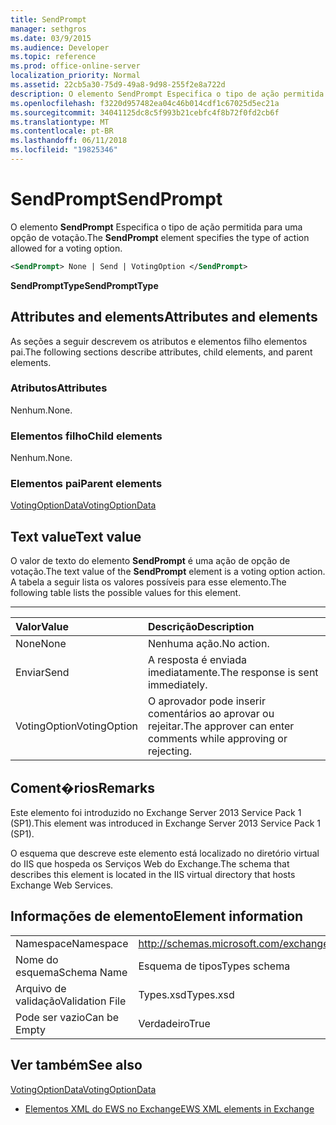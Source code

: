 ```yaml
---
title: SendPrompt
manager: sethgros
ms.date: 03/9/2015
ms.audience: Developer
ms.topic: reference
ms.prod: office-online-server
localization_priority: Normal
ms.assetid: 22cb5a30-75d9-49a8-9d98-255f2e8a722d
description: O elemento SendPrompt Especifica o tipo de ação permitida para uma opção de votação.
ms.openlocfilehash: f3220d957482ea04c46b014cdf1c67025d5ec21a
ms.sourcegitcommit: 34041125dc8c5f993b21cebfc4f8b72f0fd2cb6f
ms.translationtype: MT
ms.contentlocale: pt-BR
ms.lasthandoff: 06/11/2018
ms.locfileid: "19825346"
---
```

# <a name="sendprompt"></a><span data-ttu-id="3f3ab-103">SendPrompt</span><span class="sxs-lookup"><span data-stu-id="3f3ab-103">SendPrompt</span></span>

<span data-ttu-id="3f3ab-104">O elemento **SendPrompt** Especifica o tipo de ação permitida para uma opção de votação.</span><span class="sxs-lookup"><span data-stu-id="3f3ab-104">The **SendPrompt** element specifies the type of action allowed for a voting option.</span></span> 
  
```XML
<SendPrompt> None | Send | VotingOption </SendPrompt>
```

 <span data-ttu-id="3f3ab-105">**SendPromptType**</span><span class="sxs-lookup"><span data-stu-id="3f3ab-105">**SendPromptType**</span></span>
## <a name="attributes-and-elements"></a><span data-ttu-id="3f3ab-106">Attributes and elements</span><span class="sxs-lookup"><span data-stu-id="3f3ab-106">Attributes and elements</span></span>

<span data-ttu-id="3f3ab-107">As seções a seguir descrevem os atributos e elementos filho elementos pai.</span><span class="sxs-lookup"><span data-stu-id="3f3ab-107">The following sections describe attributes, child elements, and parent elements.</span></span>
  
### <a name="attributes"></a><span data-ttu-id="3f3ab-108">Atributos</span><span class="sxs-lookup"><span data-stu-id="3f3ab-108">Attributes</span></span>

<span data-ttu-id="3f3ab-109">Nenhum.</span><span class="sxs-lookup"><span data-stu-id="3f3ab-109">None.</span></span>
  
### <a name="child-elements"></a><span data-ttu-id="3f3ab-110">Elementos filho</span><span class="sxs-lookup"><span data-stu-id="3f3ab-110">Child elements</span></span>

<span data-ttu-id="3f3ab-111">Nenhum.</span><span class="sxs-lookup"><span data-stu-id="3f3ab-111">None.</span></span>
  
### <a name="parent-elements"></a><span data-ttu-id="3f3ab-112">Elementos pai</span><span class="sxs-lookup"><span data-stu-id="3f3ab-112">Parent elements</span></span>

[<span data-ttu-id="3f3ab-113">VotingOptionData</span><span class="sxs-lookup"><span data-stu-id="3f3ab-113">VotingOptionData</span></span>](votingoptiondata.md)
  
## <a name="text-value"></a><span data-ttu-id="3f3ab-114">Text value</span><span class="sxs-lookup"><span data-stu-id="3f3ab-114">Text value</span></span>

<span data-ttu-id="3f3ab-115">O valor de texto do elemento **SendPrompt** é uma ação de opção de votação.</span><span class="sxs-lookup"><span data-stu-id="3f3ab-115">The text value of the **SendPrompt** element is a voting option action.</span></span> <span data-ttu-id="3f3ab-116">A tabela a seguir lista os valores possíveis para esse elemento.</span><span class="sxs-lookup"><span data-stu-id="3f3ab-116">The following table lists the possible values for this element.</span></span> 
  
****

|<span data-ttu-id="3f3ab-117">**Valor**</span><span class="sxs-lookup"><span data-stu-id="3f3ab-117">**Value**</span></span>|<span data-ttu-id="3f3ab-118">**Descrição**</span><span class="sxs-lookup"><span data-stu-id="3f3ab-118">**Description**</span></span>|
|:-----|:-----|
|<span data-ttu-id="3f3ab-119">None</span><span class="sxs-lookup"><span data-stu-id="3f3ab-119">None</span></span>  <br/> |<span data-ttu-id="3f3ab-120">Nenhuma ação.</span><span class="sxs-lookup"><span data-stu-id="3f3ab-120">No action.</span></span>  <br/> |
|<span data-ttu-id="3f3ab-121">Enviar</span><span class="sxs-lookup"><span data-stu-id="3f3ab-121">Send</span></span>  <br/> |<span data-ttu-id="3f3ab-122">A resposta é enviada imediatamente.</span><span class="sxs-lookup"><span data-stu-id="3f3ab-122">The response is sent immediately.</span></span>  <br/> |
|<span data-ttu-id="3f3ab-123">VotingOption</span><span class="sxs-lookup"><span data-stu-id="3f3ab-123">VotingOption</span></span>  <br/> |<span data-ttu-id="3f3ab-124">O aprovador pode inserir comentários ao aprovar ou rejeitar.</span><span class="sxs-lookup"><span data-stu-id="3f3ab-124">The approver can enter comments while approving or rejecting.</span></span>  <br/> |
   
## <a name="remarks"></a><span data-ttu-id="3f3ab-125">Coment�rios</span><span class="sxs-lookup"><span data-stu-id="3f3ab-125">Remarks</span></span>

<span data-ttu-id="3f3ab-126">Este elemento foi introduzido no Exchange Server 2013 Service Pack 1 (SP1).</span><span class="sxs-lookup"><span data-stu-id="3f3ab-126">This element was introduced in Exchange Server 2013 Service Pack 1 (SP1).</span></span>
  
<span data-ttu-id="3f3ab-127">O esquema que descreve este elemento está localizado no diretório virtual do IIS que hospeda os Serviços Web do Exchange.</span><span class="sxs-lookup"><span data-stu-id="3f3ab-127">The schema that describes this element is located in the IIS virtual directory that hosts Exchange Web Services.</span></span>
  
## <a name="element-information"></a><span data-ttu-id="3f3ab-128">Informações de elemento</span><span class="sxs-lookup"><span data-stu-id="3f3ab-128">Element information</span></span>

|||
|:-----|:-----|
|<span data-ttu-id="3f3ab-129">Namespace</span><span class="sxs-lookup"><span data-stu-id="3f3ab-129">Namespace</span></span>  <br/> |http://schemas.microsoft.com/exchange/services/2006/types  <br/> |
|<span data-ttu-id="3f3ab-130">Nome do esquema</span><span class="sxs-lookup"><span data-stu-id="3f3ab-130">Schema Name</span></span>  <br/> |<span data-ttu-id="3f3ab-131">Esquema de tipos</span><span class="sxs-lookup"><span data-stu-id="3f3ab-131">Types schema</span></span>  <br/> |
|<span data-ttu-id="3f3ab-132">Arquivo de validação</span><span class="sxs-lookup"><span data-stu-id="3f3ab-132">Validation File</span></span>  <br/> |<span data-ttu-id="3f3ab-133">Types.xsd</span><span class="sxs-lookup"><span data-stu-id="3f3ab-133">Types.xsd</span></span>  <br/> |
|<span data-ttu-id="3f3ab-134">Pode ser vazio</span><span class="sxs-lookup"><span data-stu-id="3f3ab-134">Can be Empty</span></span>  <br/> |<span data-ttu-id="3f3ab-135">Verdadeiro</span><span class="sxs-lookup"><span data-stu-id="3f3ab-135">True</span></span>  <br/> |
   
## <a name="see-also"></a><span data-ttu-id="3f3ab-136">Ver também</span><span class="sxs-lookup"><span data-stu-id="3f3ab-136">See also</span></span>



[<span data-ttu-id="3f3ab-137">VotingOptionData</span><span class="sxs-lookup"><span data-stu-id="3f3ab-137">VotingOptionData</span></span>](votingoptiondata.md)


- [<span data-ttu-id="3f3ab-138">Elementos XML do EWS no Exchange</span><span class="sxs-lookup"><span data-stu-id="3f3ab-138">EWS XML elements in Exchange</span></span>](ews-xml-elements-in-exchange.md)

